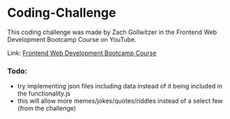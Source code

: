 # Coding-Challenge
This coding challenge was made by Zach Gollwitzer in the Frontend Web Development Bootcamp Course on YouTube. 

Link: [Frontend Web Development Bootcamp Course](https://www.youtube.com/watch?v=zJSY8tbf_ys)

### Todo:
- try implementing json files including data instead of it being included in the functionality.js
- this will allow more memes/jokes/quotes/riddles instead of a select few (from the challenge)
